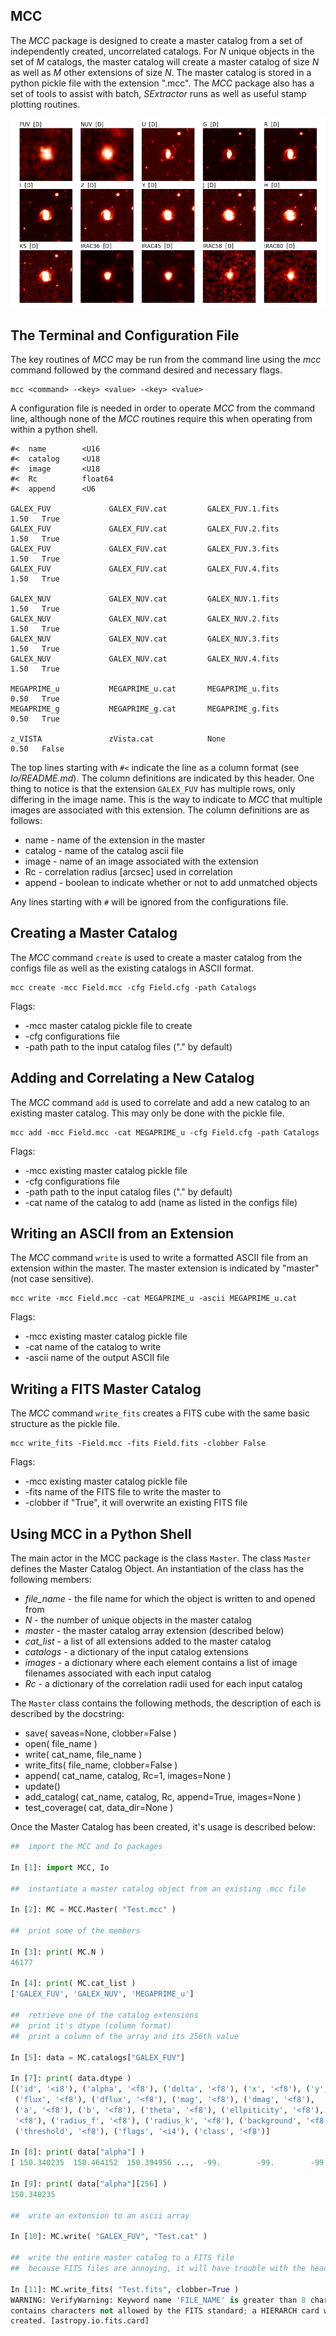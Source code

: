 ##  MCC

The *MCC* package is designed to create a master catalog from a set of
independently created, uncorrelated catalogs.  For *N* unique objects in the set
of *M* catalogs, the master catalog will create a master catalog of size *N* as
well as *M* other extensions of size *N*.  The master catalog is stored in a
python pickle file with the extension ".mcc".  The *MCC* package also has a set
of tools to assist with batch, *SExtractor* runs as well as useful stamp
plotting routines.

![Master Object 125622](figures/125622.png)

##  The Terminal and Configuration File

The key routines of *MCC* may be run from the command line using the *mcc*
command followed by the command desired and necessary flags.
```
mcc <command> -<key> <value> -<key> <value>
```

A configuration file is needed in order to operate *MCC* from the command line,
although none of the *MCC* routines require this when operating from within a
python shell.
```
#<  name        <U16
#<  catalog     <U18
#<  image       <U18
#<  Rc          float64
#<  append      <U6

GALEX_FUV             GALEX_FUV.cat         GALEX_FUV.1.fits       1.50   True
GALEX_FUV             GALEX_FUV.cat         GALEX_FUV.2.fits       1.50   True
GALEX_FUV             GALEX_FUV.cat         GALEX_FUV.3.fits       1.50   True
GALEX_FUV             GALEX_FUV.cat         GALEX_FUV.4.fits       1.50   True

GALEX_NUV             GALEX_NUV.cat         GALEX_NUV.1.fits       1.50   True
GALEX_NUV             GALEX_NUV.cat         GALEX_NUV.2.fits       1.50   True
GALEX_NUV             GALEX_NUV.cat         GALEX_NUV.3.fits       1.50   True
GALEX_NUV             GALEX_NUV.cat         GALEX_NUV.4.fits       1.50   True

MEGAPRIME_u           MEGAPRIME_u.cat       MEGAPRIME_u.fits       0.50   True
MEGAPRIME_g           MEGAPRIME_g.cat       MEGAPRIME_g.fits       0.50   True

z_VISTA               zVista.cat            None                   0.50   False
```
The top lines starting with `#<` indicate the line as a column format (see
*Io/README.md*).  The column definitions are indicated by this header. One thing
to notice is that the extension `GALEX_FUV` has multiple rows, only differing in
the image name.  This is the way to indicate to *MCC* that multiple images are
associated with this extension.  The column definitions are as follows:

*   name    -   name of the extension in the master
*   catalog -   name of the catalog ascii file
*   image   -   name of an image associated with the extension
*   Rc      -   correlation radius [arcsec] used in correlation
*   append  -   boolean to indicate whether or not to add unmatched objects

Any lines starting with `#` will be ignored from the configurations file.

##  Creating a Master Catalog

The *MCC* command `create` is used to create a master catalog from the configs
file as well as the existing catalogs in ASCII format.
```
mcc create -mcc Field.mcc -cfg Field.cfg -path Catalogs
```

Flags:
*   -mcc    master catalog pickle file to create
*   -cfg    configurations file
*   -path   path to the input catalog files ("." by default)

##  Adding and Correlating a New Catalog

The *MCC* command `add` is used to correlate and add a new catalog to an
existing master catalog.  This may only be done with the pickle file.
```
mcc add -mcc Field.mcc -cat MEGAPRIME_u -cfg Field.cfg -path Catalogs
```

Flags:
*   -mcc    existing master catalog pickle file
*   -cfg    configurations file
*   -path   path to the input catalog files ("." by default)
*   -cat    name of the catalog to add (name as listed in the configs file)

##  Writing an ASCII from an Extension

The *MCC* command `write` is used to write a formatted ASCII file from an
extension within the master.  The master extension is indicated by "master"
(not case sensitive).
```
mcc write -mcc Field.mcc -cat MEGAPRIME_u -ascii MEGAPRIME_u.cat
```

Flags:
*   -mcc    existing master catalog pickle file
*   -cat    name of the catalog to write
*   -ascii  name of the output ASCII file

##  Writing a FITS Master Catalog

The *MCC* command `write_fits` creates a FITS cube with the same basic structure
as the pickle file.
```
mcc write_fits -Field.mcc -fits Field.fits -clobber False
```

Flags:
*   -mcc        existing master catalog pickle file
*   -fits       name of the FITS file to write the master to
*   -clobber    if "True", it will overwrite an existing FITS file

##  Using MCC in a Python Shell

The main actor in the MCC package is the class `Master`.  The class `Master`
defines the Master Catalog Object.  An instantiation of the class has the
following members:

*   *file_name*     - the file name for which the object is written to and
    opened from
*   *N*             - the number of unique objects in the master catalog
*   *master*        - the master catalog array extension (described below)
*   *cat_list*      - a list of all extensions added to the master catalog
*   *catalogs*      - a dictionary of the input catalog extensions
*   *images*        - a dictionary where each element contains a list of image
    filenames associated with each input catalog
*   *Rc*            - a dictionary of the correlation radii used for each input
    catalog

The `Master` class contains the following methods, the description of each is
described by the docstring:

*   save( saveas=None, clobber=False )
*   open( file_name )
*   write( cat_name, file_name )
*   write_fits( file_name, clobber=False )
*   append( cat_name, catalog, Rc=1, images=None )
*   update()
*   add_catalog( cat_name, catalog, Rc, append=True, images=None )
*   test_coverage( cat, data_dir=None )

Once the Master Catalog has been created, it's usage is described below:

```python
##  import the MCC and Io packages

In [1]: import MCC, Io

##  instantiate a master catalog object from an existing .mcc file

In [2]: MC = MCC.Master( "Test.mcc" )

##  print some of the members

In [3]: print( MC.N )
46177

In [4]: print( MC.cat_list )
['GALEX_FUV', 'GALEX_NUV', 'MEGAPRIME_u']

##  retrieve one of the catalog extensions
##  print it's dtype (column format)
##  print a column of the array and its 256th value

In [5]: data = MC.catalogs["GALEX_FUV"]

In [7]: print( data.dtype )
[('id', '<i8'), ('alpha', '<f8'), ('delta', '<f8'), ('x', '<f8'), ('y', '<f8'),
 ('flux', '<f8'), ('dflux', '<f8'), ('mag', '<f8'), ('dmag', '<f8'),
 ('a', '<f8'), ('b', '<f8'), ('theta', '<f8'), ('ellpiticity', '<f8'), ('fwhm',
 '<f8'), ('radius_f', '<f8'), ('radius_k', '<f8'), ('background', '<f8'),
 ('threshold', '<f8'), ('flags', '<i4'), ('class', '<f8')]

In [8]: print( data["alpha"] )
[ 150.340235  150.464152  150.394956 ...,  -99.        -99.        -99.      ]

In [9]: print( data["alpha"][256] )
150.340235

##  write an extension to an ascii array

In [10]: MC.write( "GALEX_FUV", "Test.cat" )

##  write the entire master catalog to a FITS file
##  because FITS files are annoying, it will have trouble with the header

In [11]: MC.write_fits( "Test.fits", clobber=True )
WARNING: VerifyWarning: Keyword name 'FILE_NAME' is greater than 8 characters or
contains characters not allowed by the FITS standard; a HIERARCH card will be
created. [astropy.io.fits.card]
```
